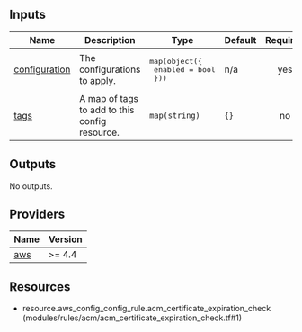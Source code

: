 <!-- BEGIN_TF_DOCS -->


## Inputs

| Name | Description | Type | Default | Required |
|------|-------------|------|---------|:--------:|
| <a name="input_configuration"></a> [configuration](#input\_configuration) | The configurations to apply. | <pre>map(object({<br>    enabled = bool<br>  }))</pre> | n/a | yes |
| <a name="input_tags"></a> [tags](#input\_tags) | A map of tags to add to this config resource. | `map(string)` | `{}` | no |

## Outputs

No outputs.

## Providers

| Name | Version |
|------|---------|
| <a name="provider_aws"></a> [aws](#provider\_aws) | >= 4.4 |

## Resources

- resource.aws_config_config_rule.acm_certificate_expiration_check (modules/rules/acm/acm_certificate_expiration_check.tf#1)
<!-- END_TF_DOCS -->
